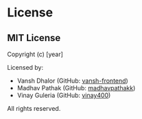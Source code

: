 # License

## MIT License

Copyright (c) [year] 

Licensed by:
- Vansh Dhalor (GitHub: [vansh-frontend](https://github.com/vansh-frontend))
- Madhav Pathak (GitHub: [madhavpathakk](https://github.com/madhavpathakk))
- Vinay Guleria (GitHub: [vinay400](https://github.com/vinay400))

All rights reserved.